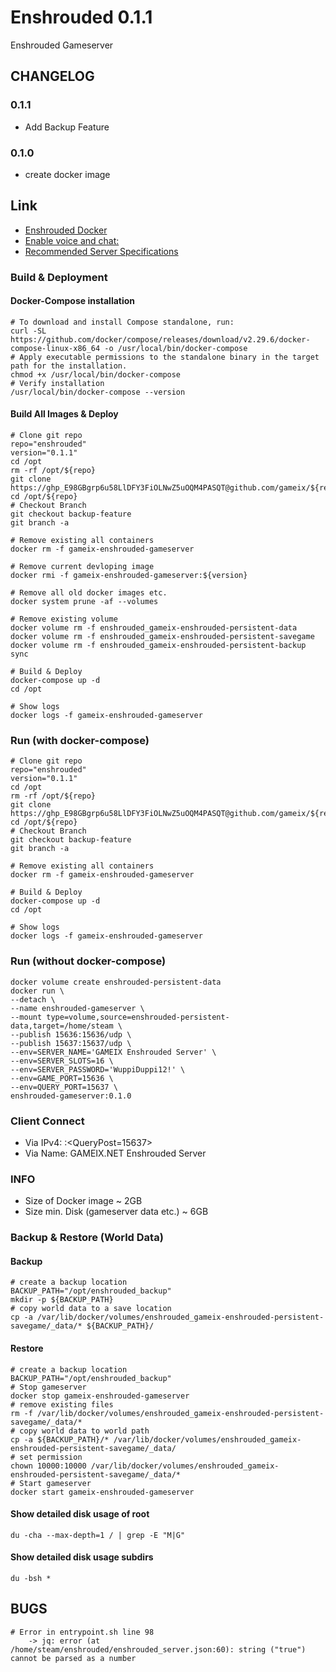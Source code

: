 # Enshrouded 0.1.1
Enshrouded Gameserver

## CHANGELOG
### 0.1.1
* Add Backup Feature
### 0.1.0
* create docker image 

## Link
* [Enshrouded Docker](https://github.com/jsknnr/enshrouded-server)
* [Enable voice and chat:](https://steamcommunity.com/sharedfiles/filedetails/?id=3417090067)
* [Recommended Server Specifications ](https://enshrouded.zendesk.com/hc/en-us/articles/16055628734109-Recommended-Server-Specifications)

### Build & Deployment

#### Docker-Compose installation
    # To download and install Compose standalone, run:
    curl -SL https://github.com/docker/compose/releases/download/v2.29.6/docker-compose-linux-x86_64 -o /usr/local/bin/docker-compose
    # Apply executable permissions to the standalone binary in the target path for the installation.
    chmod +x /usr/local/bin/docker-compose
    # Verify installation
    /usr/local/bin/docker-compose --version

#### Build All Images & Deploy
    # Clone git repo
    repo="enshrouded"
    version="0.1.1"
    cd /opt
    rm -rf /opt/${repo}
    git clone https://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@github.com/gameix/${repo}.git
    cd /opt/${repo}
    # Checkout Branch
    git checkout backup-feature
    git branch -a

    # Remove existing all containers
    docker rm -f gameix-enshrouded-gameserver

    # Remove current devloping image
    docker rmi -f gameix-enshrouded-gameserver:${version}
    
    # Remove all old docker images etc.
    docker system prune -af --volumes

    # Remove existing volume
    docker volume rm -f enshrouded_gameix-enshrouded-persistent-data
    docker volume rm -f enshrouded_gameix-enshrouded-persistent-savegame
    docker volume rm -f enshrouded_gameix-enshrouded-persistent-backup
    sync

    # Build & Deploy 
    docker-compose up -d
    cd /opt
    
    # Show logs
    docker logs -f gameix-enshrouded-gameserver

### Run (with docker-compose)
    # Clone git repo
    repo="enshrouded"
    version="0.1.1"
    cd /opt
    rm -rf /opt/${repo}
    git clone https://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@github.com/gameix/${repo}.git
    cd /opt/${repo}
    # Checkout Branch
    git checkout backup-feature
    git branch -a

    # Remove existing all containers
    docker rm -f gameix-enshrouded-gameserver

    # Build & Deploy 
    docker-compose up -d
    cd /opt
    
    # Show logs
    docker logs -f gameix-enshrouded-gameserver

### Run (without docker-compose)
    docker volume create enshrouded-persistent-data
    docker run \
    --detach \
    --name enshrouded-gameserver \
    --mount type=volume,source=enshrouded-persistent-data,target=/home/steam \
    --publish 15636:15636/udp \
    --publish 15637:15637/udp \
    --env=SERVER_NAME='GAMEIX Enshrouded Server' \
    --env=SERVER_SLOTS=16 \
    --env=SERVER_PASSWORD='WuppiDuppi12!' \
    --env=GAME_PORT=15636 \
    --env=QUERY_PORT=15637 \
    enshrouded-gameserver:0.1.0


### Client Connect
* Via IPv4: <IPv4>:<QueryPost=15637>
* Via Name: GAMEIX.NET Enshrouded Server


### INFO
* Size of Docker image ~ 2GB
* Size min. Disk (gameserver data etc.) ~ 6GB


### Backup & Restore (World Data)
#### Backup
    # create a backup location
    BACKUP_PATH="/opt/enshrouded_backup"
    mkdir -p ${BACKUP_PATH}
    # copy world data to a save location
    cp -a /var/lib/docker/volumes/enshrouded_gameix-enshrouded-persistent-savegame/_data/* ${BACKUP_PATH}/
#### Restore
    # create a backup location
    BACKUP_PATH="/opt/enshrouded_backup"
    # Stop gameserver
    docker stop gameix-enshrouded-gameserver
    # remove existing files
    rm -f /var/lib/docker/volumes/enshrouded_gameix-enshrouded-persistent-savegame/_data/*
    # copy world data to world path
    cp -a ${BACKUP_PATH}/* /var/lib/docker/volumes/enshrouded_gameix-enshrouded-persistent-savegame/_data/
    # set permission
    chown 10000:10000 /var/lib/docker/volumes/enshrouded_gameix-enshrouded-persistent-savegame/_data/*
    # Start gameserver
    docker start gameix-enshrouded-gameserver

#### Show detailed disk usage of root
    du -cha --max-depth=1 / | grep -E "M|G"

#### Show detailed disk usage subdirs
    du -bsh *

## BUGS
    # Error in entrypoint.sh line 98
        -> jq: error (at /home/steam/enshrouded/enshrouded_server.json:60): string ("true") cannot be parsed as a number
